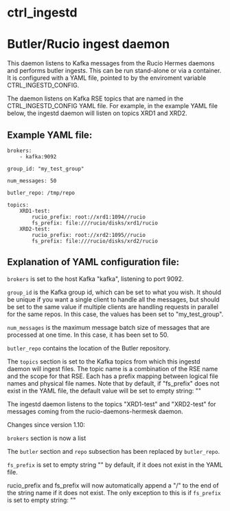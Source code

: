 # ctrl_ingestd
# Butler/Rucio ingest daemon

This daemon listens to Kafka messages from the Rucio Hermes daemons and performs butler ingests.
This can be run stand-alone or via a container.  It is configured with a YAML file, pointed to by
the enviroment variable CTRL_INGESTD_CONFIG.

The daemon listens on Kafka RSE topics that are named in the
CTRL_INGESTD_CONFIG YAML file.  For example, in the example YAML file below, the
ingestd daemon will listen on topics XRD1 and XRD2.

## Example YAML file:
```
brokers: 
    - kafka:9092

group_id: "my_test_group"

num_messages: 50

butler_repo: /tmp/repo

topics:
    XRD1-test:
        rucio_prefix: root://xrd1:1094//rucio
        fs_prefix: file:///rucio/disks/xrd1/rucio
    XRD2-test:
        rucio_prefix: root://xrd2:1095//rucio
        fs_prefix: file:///rucio/disks/xrd2/rucio
```

## Explanation of YAML configuration file:


`brokers` is set to the host Kafka "kafka", listening to port 9092.

`group_id` is the Kafka group id, which can be set to what you wish. It should be unique if you want a single client to handle all the messages, but should be set to the same value if multiple clients are handling requests in parallel for the same repos.  In this case, the values has been set to "my_test_group".

`num_messages` is the maximum message batch size of messages that are processed at one time.  In this case, it has been set to 50.

`butler_repo` contains the location of the Butler repository.

The `topics` section is set to the Kafka topics from which this ingestd daemon will ingest files.  The topic
name is a combination of the RSE name and the scope for that RSE.  Each has a prefix mapping between logical file names and physical file names.
Note that by default, if "fs_prefix" does not exist in the YAML file, the default value will be set to empty string: ""

The ingestd daemon listens to the topics "XRD1-test" and "XRD2-test" for messages coming from the rucio-daemons-hermesk daemon.

Changes since version 1.10:

`brokers` section is now a list

The `butler` section and `repo` subsection has been replaced by `butler_repo`.

`fs_prefix` is set to empty string "" by default, if it does not exist in the YAML file.

rucio_prefix and fs_prefix will now automatically append a "/" to the end of the string name if it does not exist.
The only exception to this is if `fs_prefix` is set to empty string: ""
